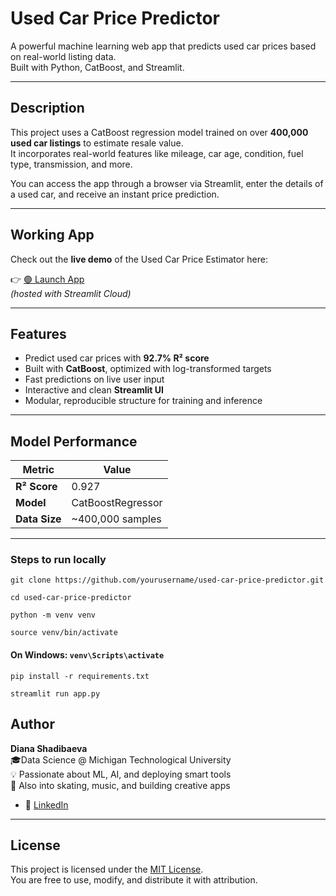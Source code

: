 #  Used Car Price Predictor

A powerful machine learning web app that predicts used car prices based on real-world listing data.  
Built with Python, CatBoost, and Streamlit.

---

## Description

This project uses a CatBoost regression model trained on over **400,000 used car listings** to estimate resale value.  
It incorporates real-world features like mileage, car age, condition, fuel type, transmission, and more.

You can access the app through a browser via Streamlit, enter the details of a used car, and receive an instant price prediction.

---
##  Working App

Check out the **live demo** of the Used Car Price Estimator here:

👉 [🟢 Launch App](https://usedcarspriceestimator.streamlit.app/)  
*(hosted with Streamlit Cloud)*

---

##  Features

-  Predict used car prices with **92.7% R² score**
-  Built with **CatBoost**, optimized with log-transformed targets
-  Fast predictions on live user input
-  Interactive and clean **Streamlit UI**
-  Modular, reproducible structure for training and inference

---

##  Model Performance

| Metric       | Value            |
|--------------|------------------|
| **R² Score** | 0.927            |
| **Model**    | CatBoostRegressor |
| **Data Size**| ~400,000 samples |

---

###  Steps to run locally


```git clone https://github.com/yourusername/used-car-price-predictor.git```

```cd used-car-price-predictor```

```python -m venv venv```

```source venv/bin/activate```      
#### On Windows:  ```venv\Scripts\activate```

```pip install -r requirements.txt```

```streamlit run app.py```

##  Author

**Diana Shadibaeva**  
🎓Data Science @ Michigan Technological University  
💡 Passionate about ML, AI, and deploying smart tools  
🧊 Also into skating, music, and building creative apps  

- 🔗 [LinkedIn](www.linkedin.com/in/diana-shadibaeva-1956b829a)

---

##  License

This project is licensed under the [MIT License](LICENSE).  
You are free to use, modify, and distribute it with attribution.


